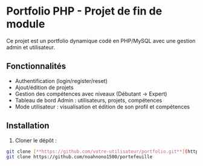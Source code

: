 # Portfolio PHP - Projet de fin de module

Ce projet est un portfolio dynamique codé en PHP/MySQL avec une gestion admin et utilisateur.

## Fonctionnalités

- Authentification (login/register/reset)
- Ajout/édition de projets
- Gestion des compétences avec niveaux (Débutant → Expert)
- Tableau de bord Admin : utilisateurs, projets, compétences
- Mode utilisateur : visualisation et édition de son profil et compétences

## Installation

1. Cloner le dépôt :

```bash
git clone [**https://github.com/votre-utilisateur/portfolio.git**](https://github.com/noahnono1500/portefeuille)
git clone https://github.com/noahnono1500/portefeuille

